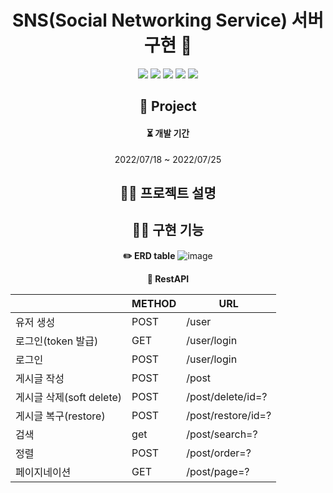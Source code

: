 <div align="center">

# SNS(Social Networking Service) 서버 구현 💌

<p>
  <img src="https://img.shields.io/badge/Node.js-339933?style=flat&logo=Node.js&logoColor=white"/>
  <img src="https://img.shields.io/badge/Express-000000?style=flat&logo=Express&logoColor=white"/>
  <img src="https://img.shields.io/badge/Docker-2496ED?style=flat&logo=Docker&logoColor=white"/>
  <img src="https://img.shields.io/badge/MySQL-4479A1?style=flat&logo=MySQL&logoColor=white"/>
  <img src="https://img.shields.io/badge/Redis-DC382D?style=flat&logo=Redis&logoColor=white"/>
</p>

## 📒 Project

  <h4> ⏳  개발 기간  </h4> 
  2022/07/18  ~ 2022/07/25
<br/>

## ✍🏻 프로젝트 설명

## 🧚🏻 구현 기능

<b>✏️ ERD table</b>
![image](https://user-images.githubusercontent.com/22606199/180637148-a90bbd2a-475d-4457-aec7-575bbadea1aa.png)

<b> 🍉 RestAPI</b>

|                          | METHOD | URL                |
| ------------------------ | ------ | ------------------ |
| 유저 생성                | POST   | /user              |
| 로그인(token 발급)       | GET    | /user/login        |
| 로그인                   | POST   | /user/login        |
| 게시글 작성              | POST   | /post              |
| 게시글 삭제(soft delete) | POST   | /post/delete/id=?  |
| 게시글 복구(restore)     | POST   | /post/restore/id=? |
| 검색                     | get    | /post/search=?     |
| 정렬                     | POST   | /post/order=?      |
| 페이지네이션             | GET    | /post/page=?       |

</div>
